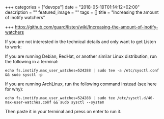 +++
categories = ["devops"]
date = "2018-05-19T01:14:12+02:00"
description = ""
featured_image = ""
tags = []
title = "Increasing the amount of inotify watchers"

+++
https://github.com/guard/listen/wiki/Increasing-the-amount-of-inotify-watchers

If you are not interested in the technical details and only want to get Listen to work:

If you are running Debian, RedHat, or another similar Linux distribution, run the following in a terminal:

    echo fs.inotify.max_user_watches=524288 | sudo tee -a /etc/sysctl.conf && sudo sysctl -p

If you are running ArchLinux, run the following command instead (see here for why):

    echo fs.inotify.max_user_watches=524288 | sudo tee /etc/sysctl.d/40-max-user-watches.conf && sudo sysctl --system

Then paste it in your terminal and press on enter to run it.

